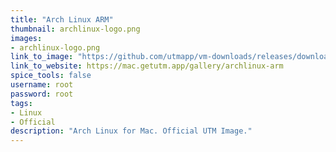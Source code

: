 ```yaml
---
title: "Arch Linux ARM"
thumbnail: archlinux-logo.png
images:
- archlinux-logo.png
link_to_image: "https://github.com/utmapp/vm-downloads/releases/download/archlinux-arm64/archlinux-arm64-utm.zip"
link_to_website: https://mac.getutm.app/gallery/archlinux-arm
spice_tools: false
username: root
password: root
tags: 
- Linux
- Official
description: "Arch Linux for Mac. Official UTM Image."
---
```



<!--
Down here you can add further information a user might need for the image
-->
